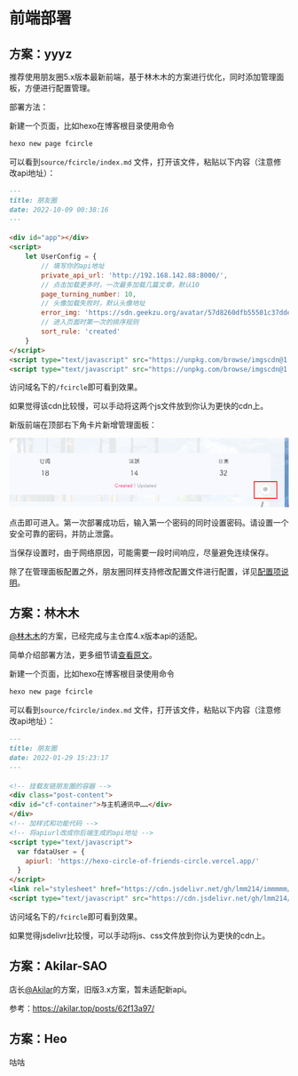 # 前端部署

## 方案：yyyz

推荐使用朋友圈5.x版本最新前端，基于林木木的方案进行优化，同时添加管理面板，方便进行配置管理。

部署方法：

新建一个页面，比如hexo在博客根目录使用命令

```bash
hexo new page fcircle
```

可以看到`source/fcircle/index.md` 文件，打开该文件，粘贴以下内容（注意修改api地址）：

```markdown
---
title: 朋友圈
date: 2022-10-09 00:38:16
---

<div id="app"></div>
<script>
    let UserConfig = {
        // 填写你的api地址
        private_api_url: 'http://192.168.142.88:8000/',
        // 点击加载更多时，一次最多加载几篇文章，默认10
        page_turning_number: 10,
        // 头像加载失败时，默认头像地址
        error_img: 'https://sdn.geekzu.org/avatar/57d8260dfb55501c37dde588e7c3852c',
        // 进入页面时第一次的排序规则
        sort_rule: 'created'
    }
</script>
<script type="text/javascript" src="https://unpkg.com/browse/imgscdn@1.1.29/fcircle/app.min.js"></script>
<script type="text/javascript" src="https://unpkg.com/browse/imgscdn@1.1.29/fcircle/bundle.js"></script>
```

访问域名下的`/fcircle`即可看到效果。

如果觉得该cdn比较慢，可以手动将这两个js文件放到你认为更快的cdn上。

新版前端在顶部右下角卡片新增管理面板：

![image-20221009101639407](image-20221009101639407.png)

点击即可进入。第一次部署成功后，输入第一个密码的同时设置密码。请设置一个安全可靠的密码，并防止泄露。

当保存设置时，由于网络原因，可能需要一段时间响应，尽量避免连续保存。

除了在管理面板配置之外，朋友圈同样支持修改配置文件进行配置，详见[配置项说明](settings.md)。

## 方案：林木木

[@林木木](https://immmmm.com/)的方案，已经完成与主仓库4.x版本api的适配。

简单介绍部署方法，更多细节请[查看原文](https://immmmm.com/hi-friends-circle/)。

新建一个页面，比如hexo在博客根目录使用命令

```bash
hexo new page fcircle
```

可以看到`source/fcircle/index.md` 文件，打开该文件，粘贴以下内容（注意修改api地址）：

```markdown
---
title: 朋友圈
date: 2022-01-29 15:23:17
---

<!-- 挂载友链朋友圈的容器 -->
<div class="post-content">
<div id="cf-container">与主机通讯中……</div>
</div>
<!-- 加样式和功能代码 -->
<!-- 将apiurl改成你后端生成的api地址 -->
<script type="text/javascript">
  var fdataUser = {
    apiurl: 'https://hexo-circle-of-friends-circle.vercel.app/'
  }
</script>
<link rel="stylesheet" href="https://cdn.jsdelivr.net/gh/lmm214/immmmm/themes/hello-friend/static/fcircle-beta.css">
<script type="text/javascript" src="https://cdn.jsdelivr.net/gh/lmm214/immmmm/themes/hello-friend/static/fcircle-beta.js"></script>
```

访问域名下的`/fcircle`即可看到效果。

如果觉得jsdelivr比较慢，可以手动将js、css文件放到你认为更快的cdn上。

## 方案：Akilar-SAO

店长[@Akilar](https://akilar.top/posts/62f13a97/)的方案，旧版3.x方案，暂未适配新api。

参考：https://akilar.top/posts/62f13a97/

## 方案：Heo

咕咕
